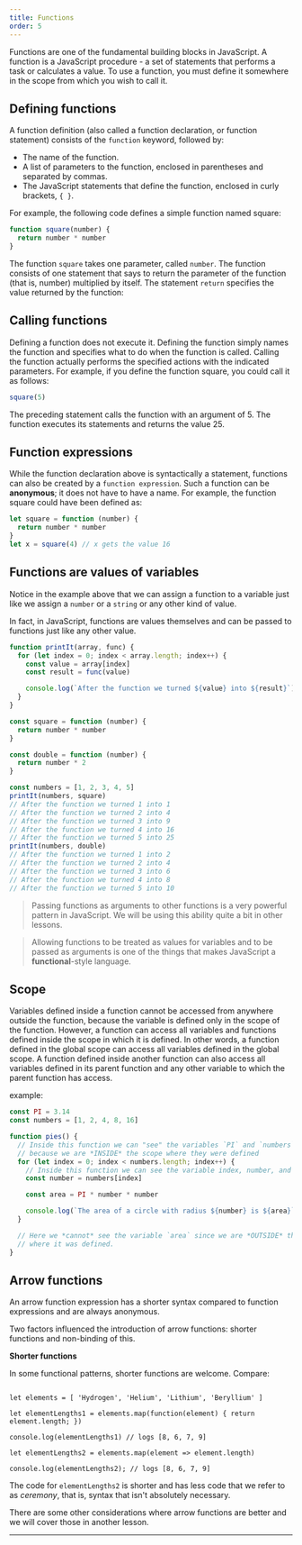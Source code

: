 ```yaml
---
title: Functions
order: 5
---
```


Functions are one of the fundamental building blocks in JavaScript. A function
is a JavaScript procedure - a set of statements that performs a task or
calculates a value. To use a function, you must define it somewhere in the scope
from which you wish to call it.

## Defining functions

A function definition (also called a function declaration, or function
statement) consists of the `function` keyword, followed by:

- The name of the function.
- A list of parameters to the function, enclosed in parentheses and separated by
  commas.
- The JavaScript statements that define the function, enclosed in curly
  brackets, `{ }`.

For example, the following code defines a simple function named square:

```javascript
function square(number) {
  return number * number
}
```

The function `square` takes one parameter, called `number`. The function
consists of one statement that says to return the parameter of the function
(that is, number) multiplied by itself. The statement `return` specifies the
value returned by the function:

## Calling functions

Defining a function does not execute it. Defining the function simply names the
function and specifies what to do when the function is called. Calling the
function actually performs the specified actions with the indicated parameters.
For example, if you define the function square, you could call it as follows:

```javascript
square(5)
```

The preceding statement calls the function with an argument of 5. The function
executes its statements and returns the value 25.

## Function expressions

While the function declaration above is syntactically a statement, functions can
also be created by a `function expression`. Such a function can be
**anonymous**; it does not have to have a name. For example, the function square
could have been defined as:

```javascript
let square = function (number) {
  return number * number
}
let x = square(4) // x gets the value 16
```

## Functions are values of variables

Notice in the example above that we can assign a function to a variable just
like we assign a `number` or a `string` or any other kind of value.

In fact, in JavaScript, functions are values themselves and can be passed to
functions just like any other value.

```javascript
function printIt(array, func) {
  for (let index = 0; index < array.length; index++) {
    const value = array[index]
    const result = func(value)

    console.log(`After the function we turned ${value} into ${result}`)
  }
}

const square = function (number) {
  return number * number
}

const double = function (number) {
  return number * 2
}

const numbers = [1, 2, 3, 4, 5]
printIt(numbers, square)
// After the function we turned 1 into 1
// After the function we turned 2 into 4
// After the function we turned 3 into 9
// After the function we turned 4 into 16
// After the function we turned 5 into 25
printIt(numbers, double)
// After the function we turned 1 into 2
// After the function we turned 2 into 4
// After the function we turned 3 into 6
// After the function we turned 4 into 8
// After the function we turned 5 into 10
```

> Passing functions as arguments to other functions is a very powerful pattern
> in JavaScript. We will be using this ability quite a bit in other lessons.

> Allowing functions to be treated as values for variables and to be passed as
> arguments is one of the things that makes JavaScript a **functional**-style
> language.

## Scope

Variables defined inside a function cannot be accessed from anywhere outside the
function, because the variable is defined only in the scope of the function.
However, a function can access all variables and functions defined inside the
scope in which it is defined. In other words, a function defined in the global
scope can access all variables defined in the global scope. A function defined
inside another function can also access all variables defined in its parent
function and any other variable to which the parent function has access.

example:

```javascript
const PI = 3.14
const numbers = [1, 2, 4, 8, 16]

function pies() {
  // Inside this function we can "see" the variables `PI` and `numbers`
  // because we are *INSIDE* the scope where they were defined
  for (let index = 0; index < numbers.length; index++) {
    // Inside this function we can see the variable index, number, and area.
    const number = numbers[index]

    const area = PI * number * number

    console.log(`The area of a circle with radius ${number} is ${area}`)
  }

  // Here we *cannot* see the variable `area` since we are *OUTSIDE* the scope
  // where it was defined.
}
```

## Arrow functions

An arrow function expression has a shorter syntax compared to function
expressions and are always anonymous.

Two factors influenced the introduction of arrow functions: shorter functions
and non-binding of this.

**Shorter functions**

In some functional patterns, shorter functions are welcome. Compare:

```

let elements = [ 'Hydrogen', 'Helium', 'Lithium', 'Beryllium' ]

let elementLengths1 = elements.map(function(element) { return element.length; })

console.log(elementLengths1) // logs [8, 6, 7, 9]

let elementLengths2 = elements.map(element => element.length)

console.log(elementLengths2); // logs [8, 6, 7, 9]

```

The code for `elementLengths2` is shorter and has less code that we refer to as
_ceremony_, that is, syntax that isn't absolutely necessary.

There are some other considerations where arrow functions are better and we will
cover those in another lesson.

---
